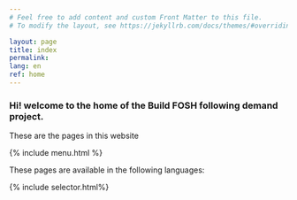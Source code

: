```yaml
---
# Feel free to add content and custom Front Matter to this file.
# To modify the layout, see https://jekyllrb.com/docs/themes/#overriding-theme-defaults

layout: page
title: index
permalink:
lang: en
ref: home
---
```


### Hi! welcome to the home of the Build FOSH following demand project.

These are the pages in this website

{% include menu.html %}

These pages are available in the following languages:

{% include selector.html%}
